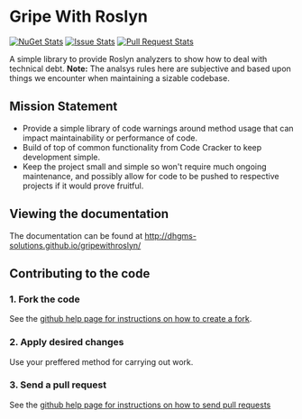 # Gripe With Roslyn

[![NuGet Stats](https://img.shields.io/nuget/dt/dhgms.gripewithroslyn.analyzer.svg)](https://www.nuget.org/packages/dhgms.gripewithroslyn.analyzer/) [![Issue Stats](http://www.issuestats.com/github/dhgms-solutions/gripewithroslyn/badge/issue?style=flat)](http://www.issuestats.com/github/dhgms-solutions/gripewithroslyn) [![Pull Request Stats](http://www.issuestats.com/github/dhgms-solutions/gripewithroslyn/badge/pr?style=flat)](http://www.issuestats.com/github/dhgms-solutions/gripewithroslyn) 


A simple library to provide Roslyn analyzers to show how to deal with technical debt. **Note:** The analsys rules here are subjective and based upon things we encounter when maintaining a sizable codebase.

## Mission Statement
* Provide a simple library of code warnings around method usage that can impact maintainability or performance of code.
* Build of top of common functionality from Code Cracker to keep development simple.
* Keep the project small and simple so won't require much ongoing maintenance, and possibly allow for code to be pushed to respective projects if it would prove fruitful.

## Viewing the documentation

The documentation can be found at http://dhgms-solutions.github.io/gripewithroslyn/

## Contributing to the code

### 1\. Fork the code

See the [github help page for instructions on how to create a fork](http://help.github.com/fork-a-repo/).

### 2\. Apply desired changes

Use your preffered method for carrying out work.

### 3\. Send a pull request

See the [github help page for instructions on how to send pull requests](http://help.github.com/send-pull-requests/)
